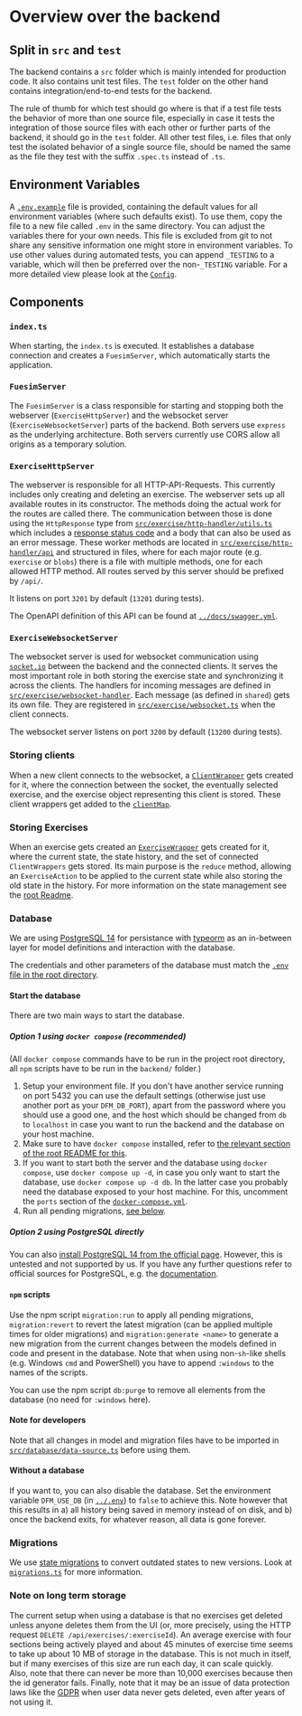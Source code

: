 # Overview over the backend

## Split in `src` and `test`

The backend contains a `src` folder which is mainly intended for production code. It also contains unit test files.
The `test` folder on the other hand contains integration/end-to-end tests for the backend.

The rule of thumb for which test should go where is that if a test file tests the behavior of more than one source file, especially in case it tests the integration of those source files with each other or further parts of the backend, it should go in the `test` folder.
All other test files, i.e. files that only test the isolated behavior of a single source file, should be named the same as the file they test with the suffix `.spec.ts` instead of `.ts`.

## Environment Variables

A [`.env.example`](.env.example) file is provided, containing the default values for all environment variables (where such defaults exist).
To use them, copy the file to a new file called `.env` in the same directory. You can adjust the variables there for your own needs. This file is excluded from git to not share any sensitive information one might store in environment variables.
To use other values during automated tests, you can append `_TESTING` to a variable, which will then be preferred over the non-`_TESTING` variable.
For a more detailed view please look at the [`Config`](src/config.ts).

## Components

### `index.ts`

When starting, the `index.ts` is executed. It establishes a database connection and creates a `FuesimServer`, which automatically starts the application.

### `FuesimServer`

The `FuesimServer` is a class responsible for starting and stopping both the webserver (`ExerciseHttpServer`) and the websocket server (`ExerciseWebsocketServer`) parts of the backend.
Both servers use `express` as the underlying architecture.
Both servers currently use CORS allow all origins as a temporary solution.

### `ExerciseHttpServer`

The webserver is responsible for all HTTP-API-Requests. This currently includes only creating and deleting an exercise.
The webserver sets up all available routes in its constructor. The methods doing the actual work for the routes are called there.
The communication between those is done using the `HttpResponse` type from [`src/exercise/http-handler/utils.ts`](src/exercise/http-handler/utils.ts) which includes a [response status code](https://developer.mozilla.org/en-US/docs/Web/HTTP/Status) and a body that can also be used as an error message.
These worker methods are located in [`src/exercise/http-handler/api`](src/exercise/http-handler/api) and structured in files, where for each major route (e.g. `exercise` or `blobs`) there is a file with multiple methods, one for each allowed HTTP method.
All routes served by this server should be prefixed by `/api/`.

It listens on port `3201` by default (`13201` during tests).

The OpenAPI definition of this API can be found at [`../docs/swagger.yml`](../docs/swagger.yml).

### `ExerciseWebsocketServer`

The websocket server is used for websocket communication using [`socket.io`](https://socket.io/) between the backend and the connected clients.
It serves the most important role in both storing the exercise state and synchronizing it across the clients.
The handlers for incoming messages are defined in [`src/exercise/websocket-handler`](src/exercise/websocket-handler). Each message (as defined in `shared`) gets its own file.
They are registered in [`src/exercise/websocket.ts`](src/exercise/websocket.ts) when the client connects.

The websocket server listens on port `3200` by default (`13200` during tests).

### Storing clients

When a new client connects to the websocket, a [`ClientWrapper`](src/exercise/client-wrapper.ts) gets created for it, where the connection between the socket, the eventually selected exercise, and the exercise object representing this client is stored.
These client wrappers get added to the [`clientMap`](src/exercise/client-map.ts).

### Storing Exercises

When an exercise gets created an [`ExerciseWrapper`](src/exercise/exercise-wrapper.ts) gets created for it, where the current state, the state history, and the set of connected `ClientWrappers` gets stored.
Its main purpose is the `reduce` method, allowing an `ExerciseAction` to be applied to the current state while also storing the old state in the history. For more information on the state management see the [root Readme](../README.md#state-management-and-synchronisation).

### Database

We are using [PostgreSQL 14](https://www.postgresql.org/) for persistance with [typeorm](https://github.com/typeorm/typeorm/) as an in-between layer for model definitions and interaction with the database.

The credentials and other parameters of the database must match the [`.env` file in the root directory](../.env).

#### Start the database

There are two main ways to start the database.

##### Option 1 using `docker compose` (recommended)

(All `docker compose` commands have to be run in the project root directory, all `npm` scripts have to be run in the `backend/` folder.)

1. Setup your environment file. If you don't have another service running on port 5432 you can use the default settings (otherwise just use another port as your `DFM_DB_PORT`), apart from the password where you should use a good one, and the host which should be changed from `db` to `localhost` in case you want to run the backend and the database on your host machine.
2. Make sure to have `docker compose` installed, refer to [the relevant section of the root README for this](../README.md#starting-for-deployment-using-docker).
3. If you want to start both the server and the database using `docker compose`, use `docker compose up -d`, in case you only want to start the database, use `docker compose up -d db`.
   In the latter case you probably need the database exposed to your host machine. For this, uncomment the `ports` section of the [`docker-compose.yml`](../docker-compose.yml).
4. Run all pending migrations, [see below](#npm-scripts).

##### Option 2 using PostgreSQL directly

You can also [install PostgreSQL 14 from the official page](https://www.postgresql.org/download/). However, this is untested and not supported by us. If you have any further questions refer to official sources for PostgreSQL, e.g. the [documentation](https://www.postgresql.org/docs/).

#### `npm` scripts

Use the npm script `migration:run` to apply all pending migrations, `migration:revert` to revert the latest migration (can be applied multiple times for older migrations) and `migration:generate <name>` to generate a new migration from the current changes between the models defined in code and present in the database.
Note that when using non-`sh`-like shells (e.g. Windows `cmd` and PowerShell) you have to append `:windows` to the names of the scripts.

You can use the npm script `db:purge` to remove all elements from the database (no need for `:windows` here).

#### Note for developers

Note that all changes in model and migration files have to be imported in [`src/database/data-source.ts`](./src/database/data-source.ts) before using them.

#### Without a database

If you want to, you can also disable the database.
Set the environment variable `DFM_USE_DB` (in [`../.env`](../.env)) to `false` to achieve this.
Note however that this results in a) all history being saved in memory instead of on disk, and b) once the backend exits, for whatever reason, all data is gone forever.

### Migrations

We use [state migrations](./src/database/state-migrations/) to convert outdated states to new versions.
Look at [`migrations.ts`](./src/database/state-migrations/migrations.ts) for more information.

### Note on long term storage

The current setup when using a database is that no exercises get deleted unless anyone deletes them from the UI (or, more precisely, using the HTTP request `DELETE /api/exercises/:exerciseId`).
An average exercise with four sections being actively played and about 45 minutes of exercise time seems to take up about 10 MB of storage in the database.
This is not much in itself, but if many exercises of this size are run each day, it can scale quickly.
Also, note that there can never be more than 10,000 exercises because then the id generator fails.
Finally, note that it may be an issue of data protection laws like the [GDPR](https://gdpr.eu/) when user data never gets deleted, even after years of not using it.
